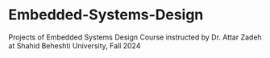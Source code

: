# Embedded-Systems-Design
Projects of Embedded Systems Design Course instructed by Dr. Attar Zadeh at Shahid Beheshti University, Fall 2024

